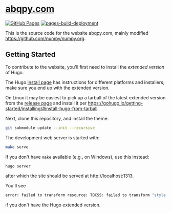 # [abqpy.com](https://abqpy.com)

[![GitHub Pages](https://github.com/haiiliin/abqpy.com/actions/workflows/pages.yml/badge.svg)](https://github.com/haiiliin/abqpy.com/actions/workflows/pages.yml)
[![pages-build-deployment](https://github.com/haiiliin/abqpy.com/actions/workflows/pages/pages-build-deployment/badge.svg)](https://github.com/haiiliin/abqpy.com/actions/workflows/pages/pages-build-deployment)

This is the source code for the website abqpy.com, mainly modified https://github.com/numpy/numpy.org.

## Getting Started

To contribute to the website, you'll first need to install the *extended
version* of Hugo.

The Hugo [install page](https://gohugo.io/getting-started/installing/) has
instructions for different platforms and installers; make sure you end up with
the extended version.

On Linux it may be easiest to pick up a tarball of the latest extended version
from the [release page](https://github.com/gohugoio/hugo/releases/) and
install it per https://gohugo.io/getting-started/installing/#install-hugo-from-tarball.

Next, clone this repository, and install the theme:

```bash
git submodule update --init --recursive
```

The development web server is started with:

```bash
make serve
```

If you don't have `make` available (e.g., on Windows), use this instead:
```bash
hugo server
```

after which the site should be served at http://localhost:1313.

You'll see

```bash
error: failed to transform resource: TOCSS: failed to transform "style.sass"
```

if you don't have the Hugo extended version.
